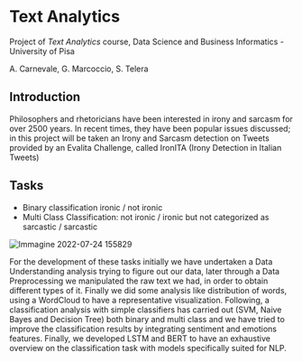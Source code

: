 # Text Analytics
Project of *Text Analytics* course, Data Science and Business Informatics - University of Pisa

A. Carnevale, G. Marcoccio, S. Telera

## Introduction
Philosophers and rhetoricians have been interested in irony and sarcasm for over 2500 years. In recent
times, they have been popular issues discussed; in this project will be taken an Irony and Sarcasm
detection on Tweets provided by an Evalita Challenge, called IronITA (Irony Detection in Italian
Tweets)

## Tasks
- Binary classification ironic / not ironic
- Multi Class Classification: not ironic / ironic but not categorized as sarcastic / sarcastic

![Immagine 2022-07-24 155829](https://user-images.githubusercontent.com/63819344/180650488-35f1c51e-42cd-4689-b787-b55a3cbc7138.png)
  
For the development of these tasks initially we have undertaken a Data Understanding analysis trying
to figure out our data, later through a Data Preprocessing we manipulated the raw text we had, in
order to obtain different types of it. Finally we did some analysis like distribution of words, using a
WordCloud to have a representative visualization.
Following, a classification analysis with simple classifiers has carried out (SVM, Naive Bayes and
Decision Tree) both binary and multi class and we have tried to improve the classification results
by integrating sentiment and emotions features. Finally, we developed LSTM and BERT to have an
exhaustive overview on the classification task with models specifically suited for NLP.



